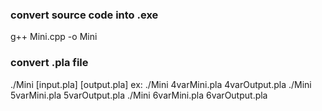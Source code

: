 ### convert source code into .exe
g++ Mini.cpp -o Mini

### convert .pla file
./Mini [input.pla] [output.pla]
ex: ./Mini 4varMini.pla 4varOutput.pla
    ./Mini 5varMini.pla 5varOutput.pla
    ./Mini 6varMini.pla 6varOutput.pla
